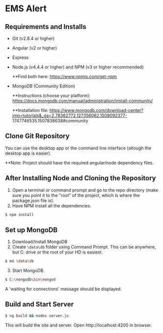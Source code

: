 # EMS Alert


## Requirements and Installs
- Git (v2.8.4 or higher)
- Angular (v2 or higher)
- Express

- Node.js (v4.4.4 or higher) and NPM (v3 or higher recommended)

  **Find both here: https://www.npmjs.com/get-npm

- MongoDB (Community Edition)

  **Instructions (choose your platform): https://docs.mongodb.com/manual/administration/install-community/

  **Installation file: https://www.mongodb.com/download-center?jmp=tutorials&_ga=2.78362772.127356062.1508092377-       1747746535.1507838638#community


## Clone Git Repository
You can use the desktop app or the command line interface (altough the desktop app is easier). 

**Note: Project should have the required angular/node dependency files. 


## After Installing Node and Cloning the Repository
1. Open a terminal or command prompt and go to the repo directory (make sure you point it to the "root" of the project, which is where the package.json file is).
2. Have NPM install all the dependencies.
```bash
$ npm install
```

## Set up MongoDB
1. Download/Install MongoDB
2. Create `\data\db` folder using Command Prompt.  This can be anywhere, but C: drive or the root of your HD is easiest.
```bash
$ md \data\db
```
3. Start MongoDB.
```bash
$ C:\mongodb\bin\mongod
```
A 'waiting for connections' message should be displayed.


## Build and Start Server
```bash
$ ng build && nodes server.js
```

This will build the site and server. Open http://localhost:4200 in browser.
